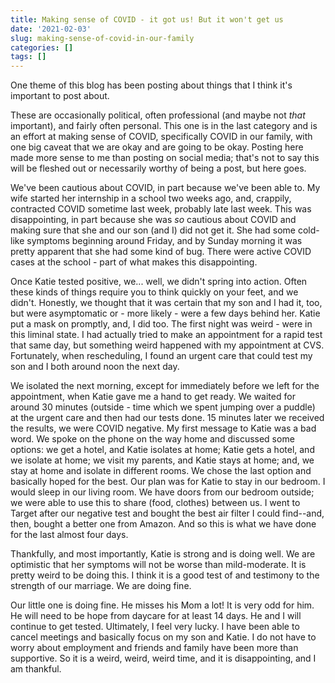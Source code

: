 ```yaml
---
title: Making sense of COVID - it got us! But it won't get us
date: '2021-02-03'
slug: making-sense-of-covid-in-our-family
categories: []
tags: []
---
```


One theme of this blog has been posting about things that I think it's important to post about. 

These are occasionally political, often professional (and maybe not _that_ important), and fairly
often personal. This one is in the last category and is an effort at making sense of COVID, specifically
COVID in our family, with one big caveat that we are okay and are going to be okay. Posting
here made more sense to me than posting on social media; that's not to say this will be fleshed
out or necessarily worthy of being a post, but here goes.

We've been cautious about COVID, in part because we've been able to. My wife started her internship 
in a school two weeks ago, and, crappily, contracted COVID sometime last week, probably late last week. 
This was disappointing, in part because she was _so_ cautious about COVID and making sure
that she and our son (and I) did not get it. She had some cold-like symptoms beginning around Friday,
and by Sunday morning it was pretty apparent that she had some kind of bug. There were active
COVID cases at the school - part of what makes this disappointing. 

Once Katie tested positive, we... well, we didn't spring into action. Often these kinds of 
things require you to think quickly on your feet, and we didn't. Honestly, we thought that it was
certain that my son and I had it, too, but were asymptomatic or - more likely - were a few days 
behind her. Katie put a mask on promptly, and, I did too. The first night was weird - were in this 
liminal state. I had  actually tried to make an appointment for a rapid test that same day, 
but something weird happened with my appointment at CVS. Fortunately, when rescheduling,
I found an urgent care that could test my son and I both around noon the next day.

We isolated the next morning, except for immediately before we left for the appointment, when 
Katie gave me a hand to get ready. We waited for around 30 minutes (outside - time which we
spent jumping over a puddle) at the urgent care and then had our tests done. 15 minutes later
we received the results, we were COVID negative. My first message to Katie was a bad word. We 
spoke on the phone on the way home and discussed some options: we get a hotel, and Katie isolates
at home; Katie gets a hotel, and we isolate at home; we visit my parents, and Katie stays at home;
and, we stay at home and isolate in different rooms. We chose the last option and basically hoped
for the best. Our plan was for Katie to stay in our bedroom. I would sleep in our living room. 
We have doors from our bedroom outside; we were able to use this to share (food, clothes) between us. 
I went to Target after our negative test and bought the best air filter I could find--and, then,
bought a better one from Amazon. And so this is what we have done for the last almost four days.

Thankfully, and most importantly, Katie is strong and is doing well. We are optimistic that
her symptoms will not be worse than mild-moderate. It is pretty weird to be doing this. I think 
it is a good test of and testimony to the strength of our marriage. We are doing fine.

Our little one is doing fine. He misses his Mom a lot! It is very odd for him. He will need to 
be hope from daycare for at least 14 days. He and I will continue to get tested. Ultimately, 
I feel very lucky. I have been able to cancel meetings and basically focus on my son and 
Katie. I do not have to worry about employment and friends and family have been more than 
supportive. So it is a weird, weird, weird time, and it is disappointing, and I am thankful.